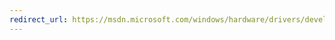 ```yaml
---
redirect_url: https://msdn.microsoft.com/windows/hardware/drivers/develop/preparing-a-computer-for-manual-driver-deployment
---
```


